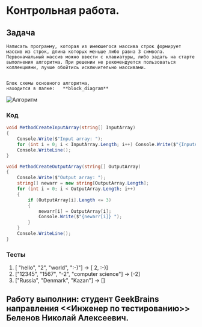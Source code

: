 # Контрольная работа. #

## Задача

    Написать программу, которая из имеюшегося массива строк формирует массив из строк, длина которых меньше либо равна 3 символа. Первоначальный массив можно ввести с клавиатуры, либо задать на старте выполнения алгоритма. При решении не рекомендуется пользоваться коллекциями, лучше обойтись исключительно массивами.


    Блок схемы основного алгоритма,
    находится в папке:   **block_diagram**

<image src="block_diagram\Control_work.png" alt="Алгоритм">
  
### Код
```cs
void MethodCreateInputArray(string[] InputArray)
{
    Console.Write($"Input array: ");
    for (int i = 0; i < InputArray.Length; i++) Console.Write($"{InputArray[i]} ");
    Console.WriteLine();
}

void MethodCreateOutputArray(string[] OutputArray)
{
    Console.Write($"Output array: ");
    string[] newarr = new string[OutputArray.Length];
    for (int i = 0; i < OutputArray.Length; i++)
    {
        if (OutputArray[i].Length <= 3)
        {
            newarr[i] = OutputArray[i];
            Console.Write($"{newarr[i]} ");
        }
    }
    Console.WriteLine();
}
```
### Тесты

   1.   [ "hello", "2", "world", ":-)"] -> [ 2, :-)]
   2.   ["12345", "1567", "-2", "computer science"] -> [-2]
   3.   ["Russia", "Denmark", "Kazan"] -> []

## Работу выполнин: студент GeekBrains направления <<Инженер по тестированию>> Беленов Николай Алексеевич.
